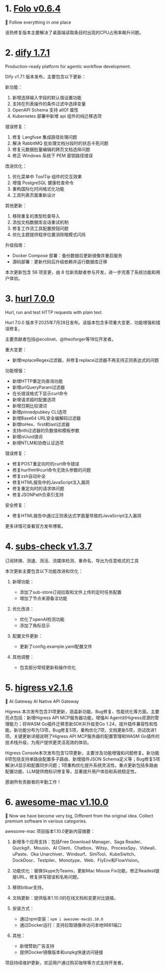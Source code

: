 
# 1. [Folo v0.6.4](https://github.com/RSSNext/Folo/releases/tag/v0.6.4)  
🧡 Follow everything in one place

该热修复版本主要解决了桌面端读取条目时出现的CPU占用率飙升问题。

# 2. [dify 1.7.1](https://github.com/langgenius/dify/releases/tag/1.7.1)  
Production-ready platform for agentic workflow development.

Dify v1.7.1 版本发布，主要包含以下更新：

新功能：
1. 新增选择输入字段的默认值设置功能
2. 支持在列表操作的条件过滤中选择变量
3. OpenAPI Schema 支持 allOf 属性
4. Kubernetes 部署中新增 api 组件的纯迁移选项

错误修复：
1. 修复 Langfuse 集成路径处理问题
2. 解决 RabbitMQ 批处理文档分段时的状态卡死问题
3. 修复元数据批量编辑的跨页文档选择问题
4. 修正 Windows 系统下 PEM 密钥路径错误

改进优化：
1. 优化菜单中 ToolTip 组件的交互效果
2. 增强 PostgreSQL 健康检查命令
3. 重构国际化时间格式化功能
4. 工具列表页面重新设计

其他更新：
1. 移除重复的类型检查导入
2. 添加文档数据库会话重试机制
3. 修复工作流工具配置按钮问题
4. 优化主题提供程序位置消除暗模式闪烁

升级指南：
- Docker Compose 部署：备份数据后更新镜像并重启服务
- 源码部署：更新代码后升级依赖并运行数据库迁移

本次更新包含 56 项变更，由 8 位新贡献者参与开发，进一步完善了系统功能和用户体验。

# 3. [hurl 7.0.0](https://github.com/Orange-OpenSource/hurl/releases/tag/7.0.0)  
Hurl, run and test HTTP requests with plain text.

Hurl 7.0.0 版本于2025年7月28日发布。该版本包含多项重大变更、功能增强和错误修复。

主要贡献者包括@ecolinet、@theoforger等18位开发者。

重大变更：
- 新增replaceRegex过滤器，并修复replace过滤器不再支持正则表达式的问题

功能增强：
- 新增HTTP重定向查询功能
- 新增urlQueryParam过滤器
- 在长错误格式下显示curl命令
- 新增请求超时配置选项
- 新增日期比较谓词
- 新增pinnedpubkey CLI选项
- 新增Base64 URL安全编解码过滤器
- 新增toHex、first和last过滤器
- 支持nth过滤器的负数值和模板参数
- 新增isUuid谓词
- 新增NTLM和协商认证选项

错误修复：
- 修复POST重定向时的curl命令错误
- 修复hurlfmt中curl命令无效头参数的问题
- 修复zsh自动补全
- 修复HTML报告中的JavaScript注入漏洞
- 修复重定向时的请求体问题
- 修复JSONPath负索引支持

安全修复：
- 修复HTML报告中通过正则表达式字面量导致的JavaScript注入漏洞

更多详情可查看官方发布博客。

# 4. [subs-check v1.3.7](https://github.com/beck-8/subs-check/releases/tag/v1.3.7)  
订阅转换、测速、测活、流媒体检测、重命名、导出为任意格式的工具

本次更新主要包含以下功能改进和优化：

1. 新增功能：
   - 添加了sub-store订阅拉取和文件上传的定时任务配置
   - 增加了节点来源备注功能

2. 优化改进：
   - 优化了openAI检测功能
   - 添加了角标显示

3. 配置文件更新：
   - 更新了config.example.yaml配置文件

4. 其他调整：
   - 包含部分常规更新和操作优化

# 5. [higress v2.1.6](https://github.com/alibaba/higress/releases/tag/v2.1.6)  
🤖 AI Gateway AI Native API Gateway

Higress 本次发布包含31项更新，涵盖新功能、Bug修复、性能优化等方面。主要亮点包括：新增Higress API MCP服务器功能，增强AI Agent对Higress资源的管理能力；将WASM Go插件迁移至新SDK并升级至Go 1.24，提升插件兼容性和性能。新功能分布为13项，Bug修复5项，重构优化7项，文档更新5项，测试改进1项。关键更新详细说明了Higress API MCP服务器的配置管理和WASM Go插件的技术栈升级，为用户提供更灵活高效的体验。

Higress Console本次发布包含12项更新，主要涉及功能增强和问题修复。新功能6项包括支持单路由配置多子路由、新增插件JSON Schema定义等；Bug修复5项解决UI显示和配置同步问题；1项重构优化提升系统灵活性。重点更新包括多路由配置功能、LLM提供商标识修复等，显著提升用户体验和系统稳定性。

感谢所有贡献者的辛勤工作！

# 6. [awesome-mac v1.10.0](https://github.com/jaywcjlove/awesome-mac/releases/tag/v1.10.0)  
 Now we have become very big, Different from the original idea. Collect premium software in various categories.

awesome-mac 项目版本1.10.0更新内容摘要：

1. 新增多个应用支持：包括Free Download Manager、Saga Reader、Quickgif、Mousio、AI Client、Chatbox、Witsy、ProcessSpy、Vidwall、uPaste、Oka Unarchiver、Windsurf、SimTool、KubeSwitch、DockDoor、Testpiler、Monotype、Web、FlyEnv和FlowVision。

2. 功能优化：替换Skype为Teams，更新Mac Mouse Fix功能，修正Readest链接URL，修复拼写错误和名称问题。

3. 移除bitbar支持。

4. 文档更新：提供版本1.10.0的在线文档和变更对比链接。

5. 安装方式：
   - 通过npm安装：`npm i awesome-mac@1.10.0`
   - 通过Docker运行：支持拉取镜像并访问本地9881端口

6. 其他：
   - 新增赞助广告支持
   - 提供Docker镜像版本和unpkg快速访问链接

项目持续维护更新，欢迎用户通过购买咖啡等方式支持开发者。

